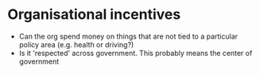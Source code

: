 <!-- TITLE: Incentives -->

# Organisational incentives

* Can the org spend money on things that are not tied to a particular policy area (e.g. health or driving?)
* Is it 'respected' across government. This probably means the center of government
